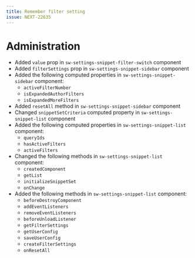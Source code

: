 ```yaml
---
title: Remember filter setting
issue: NEXT-22635
---
```

# Administration
* Added `value` prop in `sw-settings-snippet-filter-switch` component
* Added `filterSettings` prop in `sw-settings-snippet-sidebar` component
* Added the following computed properties in `sw-settings-snippet-sidebar` component:
    * `activeFilterNumber`
    * `isExpandedAuthorFilters`
    * `isExpandedMoreFilters`
* Added `resetAll` method in `sw-settings-snippet-sidebar` component
* Changed `snippetSetCriteria` computed property in `sw-settings-snippet-list` component
* Added the following computed properties in `sw-settings-snippet-list` component:
    * `queryIds`
    * `hasActiveFilters`
    * `activeFilters`
* Changed the following methods in `sw-settings-snippet-list` component:
    * `createdComponent`
    * `getList`
    * `initializeSnippetSet`
    * `onChange`
* Added the following methods in `sw-settings-snippet-list` component:
    * `beforeDestroyComponent`
    * `addEventListeners`
    * `removeEventListeners`
    * `beforeUnloadListener`
    * `getFilterSettings`
    * `getUserConfig`
    * `saveUserConfig`
    * `createFilterSettings`
    * `onResetAll`
